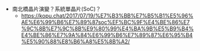 - 南北橋晶片演變？系統單晶片(SoC)？
  - https://kopu.chat/2017/07/19/%E7%B3%BB%E7%B5%B1%E5%96%AE%E6%99%B6%E7%89%87soc%EF%BC%9F%E4%BE%86%E7%9C%8B%E7%9C%8B%E9%80%99%E4%BA%9B%E5%B9%B4%E4%BE%86%E7%9A%84%E6%99%B6%E7%89%87%E6%95%B4%E5%90%88%E8%B6%A8%E5%8B%A2/
